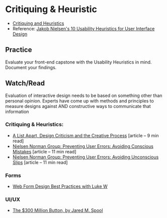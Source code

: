 # Critiquing & Heuristic

* [Critiquing and Heuristics](Critiquing-Heuristics.pdf)
* Reference: [Jakob Nielsen's 10 Usability Heuristics for User Interface Design](https://www.nngroup.com/articles/ten-usability-heuristics/)

## Practice
Evaluate your front-end capstone with the Usability Heuristics in mind. Document your findings.

## Watch/Read

Evaluation of interactive design needs to be based on something other than personal opinion. Experts have come up with methods and principles to measure designs against AND constructive ways to communicate that information

### Critiquing & Heuristics:
* [A List Apart, Design Criticism and the Creative Process](https://alistapart.com/article/design-criticism-creative-process/) [article – 9 min read]
* [Nielsen Norman Group: Preventing User Errors: Avoiding Conscious Mistakes](https://www.nngroup.com/articles/user-mistakes/) [article – 11 min read]
* [Nielsen Norman Group: Preventing User Errors: Avoiding Unconscious Slips](https://www.nngroup.com/articles/slips/) [article – 11 min read]

### Forms
* [Web Form Design Best Practices with Luke W](https://static.lukew.com/webforms_lukew.pdf)

### UI/UX
* [The $300 Million Button, by Jared M. Spool](https://articles.uie.com/three_hund_million_button/)